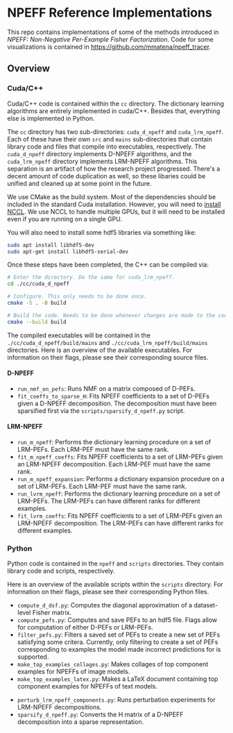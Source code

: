 # NPEFF Reference Implementations
<!-- Reference implementation of NPEFF stuff. -->

<!-- TODO: Link paper once on arxiv. -->
This repo contains implementations of some of the methods introduced in *NPEFF: Non-Negative Per-Example Fisher Factorization*.
Code for some visualizations is contained in https://github.com/mmatena/npeff_tracer.

## Overview

### Cuda/C++
Cuda/C++ code is contained within the `cc` directory.
The dictionary learning algorithms are entirely implemented in cuda/C++.
Besides that, everything else is implemented in Python.

The `cc` directory has two sub-directories: `cuda_d_npeff` and `cuda_lrm_npeff`.
Each of these have their own `src` and `mains` sub-directories that contain library code
and files that compile into executables, respectively.
The `cuda_d_npeff` directory implements D-NPEFF algorithms, and the `cuda_lrm_npeff`
directory implements LRM-NPEFF algorithms.
This separation is an artifact of how the research project progressed.
There's a decent amount of code duplication as well, so these libaries could be unified
and cleaned up at some point in the future.

We use CMake as the build system.
Most of the dependencies should be included in the standard Cuda installation.
However, you will need to [install NCCL](https://docs.nvidia.com/deeplearning/nccl/install-guide/index.html#down).
We use NCCL to handle multiple GPUs, but it will need to be installed even if you are running
on a single GPU.

You will also need to install some hdf5 libraries via something like:
```bash
sudo apt install libhdf5-dev
sudo apt-get install libhdf5-serial-dev
```

Once these steps have been completed, the C++ can be compiled via:
```bash
# Enter the directory. Do the same for cuda_lrm_npeff.
cd ./cc/cuda_d_npeff

# Configure. This only needs to be done once.
cmake -S . -B build

# Build the code. Needs to be done whenever changes are made to the code.
cmake --build build
```

The compiled executables will be contained in the `./cc/cuda_d_npeff/build/mains` and `./cc/cuda_lrm_npeff/build/mains`
directories.
Here is an overview of the available executables.
For information on their flags, please see their corresponding source files.

#### D-NPEFF
- `run_nmf_on_pefs`: Runs NMF on a matrix composed of D-PEFs. 
- `fit_coeffs_to_sparse_H`: Fits NPEFF coefficients to a set of D-PEFs given a D-NPEFF decomposition. The decomposition must have been sparsified first via the `scripts/sparsify_d_npeff.py` script.


#### LRM-NPEFF
- `run_m_npeff`: Performs the dictionary learning procedure on a set of LRM-PEFs. Each LRM-PEF must have the same rank.
- `fit_m_npeff_coeffs`: Fits NPEFF coefficients to a set of LRM-PEFs given an LRM-NPEFF decomposition. Each LRM-PEF must have the same rank.
- `run_m_npeff_expansion`: Performs a dictionary expansion procedure on a set of LRM-PEFs. Each LRM-PEF must have the same rank.
- `run_lvrm_npeff`: Performs the dictionary learning procedure on a set of LRM-PEFs. The LRM-PEFs can have different ranks for different examples.
- `fit_lvrm_coeffs`: Fits NPEFF coefficients to a set of LRM-PEFs given an LRM-NPEFF decomposition. The LRM-PEFs can have different ranks for different examples.


### Python
Python code is contained in the `npeff` and `scripts` directories.
They contain library code and scripts, respectively.

Here is an overview of the available scripts within the `scripts` directory.
For information on their flags, please see their corresponding Python files.

- `compute_d_dsf.py`: Computes the diagonal approximation of a dataset-level Fisher matrix.
- `compute_pefs.py`: Computes and save PEFs to an hdf5 file. Flags allow for computation of either D-PEFs or LRM-PEFs.
- `filter_pefs.py`: Filters a saved set of PEFs to create a new set of PEFs satisfying some critera. Currently, only filtering to create a set of PEFs corresponding to examples the model made incorrect predictions for is supported.
- `make_top_examples_collages.py`: Makes collages of top component examples for NPEFFs of image models.
- `make_top_examples_latex.py`: Makes a LaTeX document containing top component examples for NPEFFs of text models.
<!-- - `perturb_d_npeff_components.py`:  -->
- `perturb_lrm_npeff_components.py`: Runs perturbation experiments for LRM-NPEFF decompositions.
- `sparsify_d_npeff.py`: Converts the H matrix of a D-NPEFF decomposition into a sparse representation.


<!-- ## Example Workflows -->

